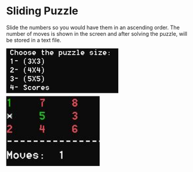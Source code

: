 # Sliding Puzzle
Slide the numbers so you would have them in an ascending order.
The number of moves is shown in the screen and after solving the puzzle, will be stored in a text file.

<img src="menu.JPG" width=300>
<img src="game.JPG" width=250>
